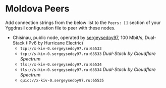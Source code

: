 # Moldova Peers

Add connection strings from the below list to the `Peers: []` section of your
Yggdrasil configuration file to peer with these nodes.

* Chisinau, public node, operated by [sergeysedoy97](https://t.me/sergeysedoy97), 100 Mbit/s, Dual-Stack (IPv6 by Hurricane Electric)
  * `tcp://x-kiv-0.sergeysedoy97.ru:65533`
  * `tcp://s-kiv-0.sergeysedoy97.ru:65533` _Dual-Stack by Cloudflare Spectrum_
  * `tls://x-kiv-0.sergeysedoy97.ru:65534`
  * `tls://s-kiv-0.sergeysedoy97.ru:65534` _Dual-Stack by Cloudflare Spectrum_
  * `quic://x-kiv-0.sergeysedoy97.ru:65535`
